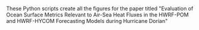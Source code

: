 These Python scripts create all the figures for the paper titled "Evaluation of Ocean Surface Metrics Relevant to Air-Sea Heat Fluxes in the HWRF-POM and HWRF-HYCOM Forecasting Models during Hurricane Dorian" 
